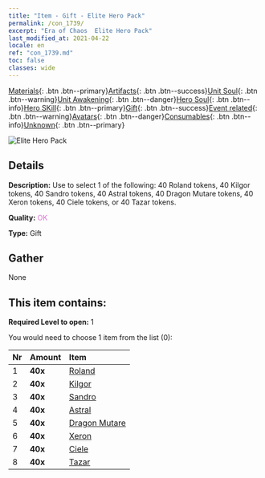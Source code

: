 ```yaml
---
title: "Item - Gift - Elite Hero Pack"
permalink: /con_1739/
excerpt: "Era of Chaos  Elite Hero Pack"
last_modified_at: 2021-04-22
locale: en
ref: "con_1739.md"
toc: false
classes: wide
---
```

 [Materials](/Items/){: .btn .btn--primary}[Artifacts](/Items/Artifacts/){: .btn .btn--success}[Unit Soul](/Items/UnitSoul/){: .btn .btn--warning}[Unit Awakening](/Items/UnitAwakening/){: .btn .btn--danger}[Hero Soul](/Items/HeroSoul/){: .btn .btn--info}[Hero SKill](/Items/HeroSkill/){: .btn .btn--primary}[Gift](/Items/Gift/){: .btn .btn--success}[Event related](/Items/Events/){: .btn .btn--warning}[Avatars](/Items/Avatars/){: .btn .btn--danger}[Consumables](/Items/Consumables/){: .btn .btn--info}[Unknown](/Items/Unknown/){: .btn .btn--primary}

 ![Elite Hero Pack](/images/t/i_907065.png)

## Details
 **Description:** Use to select 1 of the following: 40 Roland tokens, 40 Kilgor tokens, 40 Sandro tokens, 40 Astral tokens, 40 Dragon Mutare tokens, 40 Xeron tokens, 40 Ciele tokens, or 40 Tazar tokens.

 **Quality:** <span style="color: #DA70D6">OK</span>

 **Type:** Gift

## Gather

  None

## This item contains:

 **Required Level to open:** 1

 You would need to choose 1 item from the list (0):

  | Nr | Amount |     Item    |
  |:---|:-------|:------------|
  | 1 |  **40x** | [Roland](/Items/her_362/) |  | 
  | 2 |  **40x** | [Kilgor](/Items/her_374/) |  | 
  | 3 |  **40x** | [Sandro](/Items/her_371/) |  | 
  | 4 |  **40x** | [Astral](/Items/her_388/) |  | 
  | 5 |  **40x** | [Dragon Mutare](/Items/her_390/) |  | 
  | 6 |  **40x** | [Xeron](/Items/her_383/) |  | 
  | 7 |  **40x** | [Ciele](/Items/her_382/) |  | 
  | 8 |  **40x** | [Tazar](/Items/her_393/) |  | 

